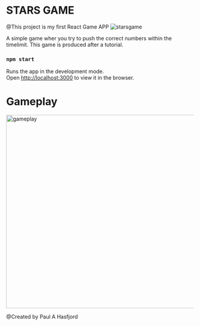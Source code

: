 #                             STARS GAME 
@This project is my first React Game APP 
![starsgame](https://user-images.githubusercontent.com/9897451/77317059-c75bbc80-6d0a-11ea-9fa0-151dc3967e54.png)

A simple game wher you try to push the correct numbers within the timelimit.
This game is produced after a tutorial.

### `npm start`

Runs the app in the development mode.<br />
Open [http://localhost:3000](http://localhost:3000) to view it in the browser.

# Gameplay

<img width="521" alt="gameplay" src="https://user-images.githubusercontent.com/9897451/77173286-8f146e00-6abf-11ea-8623-6440c201a2c1.png">

@Created by Paul A Hasfjord

